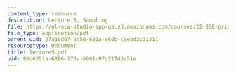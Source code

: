 ```yaml
---
content_type: resource
description: Lecture 5, Sampling
file: https://ol-ocw-studio-app-qa.s3.amazonaws.com/courses/22-058-principles-of-medical-imaging-fall-2002/96d6351a6896173a606197c21743a51e_lecture5.pdf
file_type: application/pdf
parent_uid: 27a10d07-ad56-681a-e60b-c9ebd3c31211
resourcetype: Document
title: lecture5.pdf
uid: 96d6351a-6896-173a-6061-97c21743a51e
---
```

